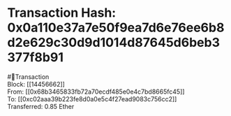 
Transaction Hash: 0x0a110e37a7e50f9ea7d6e76ee6b8d2e629c30d9d1014d87645d6beb3377f8b91
====================================================================================
  
#💸Transaction  
Block: [[14456662]]  
From: [[0x68b3465833fb72a70ecdf485e0e4c7bd8665fc45]]  
To: [[0xc02aaa39b223fe8d0a0e5c4f27ead9083c756cc2]]  
Transferred: 0.85 Ether